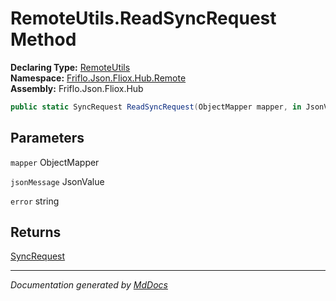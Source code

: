 ﻿<!--  
  <auto-generated>   
    The contents of this file were generated by a tool.  
    Changes to this file may be list if the file is regenerated  
  </auto-generated>   
-->

# RemoteUtils.ReadSyncRequest Method

**Declaring Type:** [RemoteUtils](../index.md)  
**Namespace:** [Friflo.Json.Fliox.Hub.Remote](../../index.md)  
**Assembly:** Friflo.Json.Fliox.Hub

```csharp
public static SyncRequest ReadSyncRequest(ObjectMapper mapper, in JsonValue jsonMessage, out string error);
```

## Parameters

`mapper`  ObjectMapper

`jsonMessage`  JsonValue

`error`  string

## Returns

[SyncRequest](../../../Protocol/SyncRequest/index.md)

___

*Documentation generated by [MdDocs](https://github.com/ap0llo/mddocs)*
